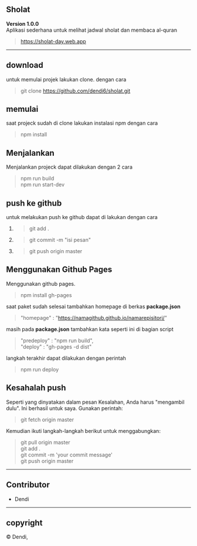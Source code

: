 ## Sholat

**Version 1.0.0**</br>
Aplikasi sederhana untuk melihat jadwal sholat dan membaca al-quran
>https://sholat-day.web.app

---
## download
untuk memulai projek lakukan clone. dengan cara
>git clone https://github.com/dendi6/sholat.git

## memulai
saat projeck sudah di clone lakukan instalasi npm dengan cara
>npm install

## Menjalankan
Menjalankan projeck dapat dilakukan dengan 2 cara
>npm run build</br>
>npm run start-dev

## push ke github
untuk melakukan push ke github dapat di lakukan dengan cara
1. >git add .
2. >git commit -m "isi pesan"
3. >git push origin master

## Menggunakan Github Pages
Menggunakan github pages.
>npm install gh-pages

saat paket sudah selesai tambahkan homepage di berkas <b>package.json</b>
>"homepage" : "https://namagithub.github.io/namarepisitori/"

masih pada <b>package.json</b> tambahkan kata seperti ini di bagian script
>"predeploy" : "npm run build",</br>
>"deploy" : "gh-pages -d dist"

langkah terakhir dapat dilakukan dengan perintah
>npm run deploy

## Kesahalah push
Seperti yang dinyatakan dalam pesan Kesalahan, Anda harus "mengambil dulu". Ini berhasil untuk saya. Gunakan perintah:
>git fetch origin master

Kemudian ikuti langkah-langkah berikut untuk menggabungkan:
>git pull origin master</br>
>git add .</br>
>git commit -m 'your commit message'</br>
>git push origin master</br>

---
## Contributor
- Dendi

---
## copyright
© Dendi,
